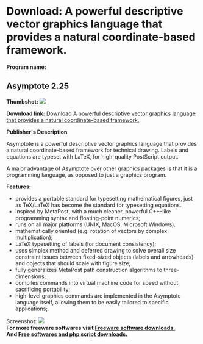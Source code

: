 # Download: A powerful descriptive vector graphics language that provides a natural coordinate-based framework.

**Program name:**

## Asymptote 2.25

  
**Thumbshot:** ![](http://www.freewarefiles.com/screenshot/asymptote_md.gif)   
  
**Download link:** [Download A powerful descriptive vector graphics language that provides a natural coordinate-based framework.](http://freesoftwares.boysofts.com/Asymptote_program_17446.html)  
  


**Publisher's Description**  
  


Asymptote is a powerful descriptive vector graphics language that provides a natural coordinate-based framework for technical drawing. Labels and equations are typeset with LaTeX, for high-quality PostScript output. 

A major advantage of Asymptote over other graphics packages is that it is a programming language, as opposed to just a graphics program.

**Features:**

  * provides a portable standard for typesetting mathematical figures, just as TeX/LaTeX has become the standard for typesetting equations. 
  * inspired by MetaPost, with a much cleaner, powerful C++-like programming syntax and floating-point numerics; 
  * runs on all major platforms (UNIX, MacOS, Microsoft Windows). 
  * mathematically oriented (e.g. rotation of vectors by complex multiplication); 
  * LaTeX typesetting of labels (for document consistency); 
  * uses simplex method and deferred drawing to solve overall size constraint issues between fixed-sized objects (labels and arrowheads) and objects that should scale with figure size; 
  * fully generalizes MetaPost path construction algorithms to three-dimensions; 
  * compiles commands into virtual machine code for speed without sacrificing portability; 
  * high-level graphics commands are implemented in the Asymptote language itself, allowing them to be easily tailored to specific applications; 

  
  
Screenshot: ![](http://www.freewarefiles.com/screenshot/asymptote.gif)   
**For more freeware softwares visit [Freeware software downloads.](http://freesoftwares.boysofts.com/)**   
**And [Free softwares and php script downloads.](http://www.boysofts.com/)**

